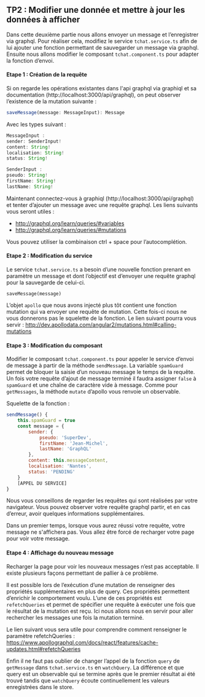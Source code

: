 ## TP2 : Modifier une donnée et mettre à jour les données à afficher

Dans cette deuxième partie nous allons envoyer un message et l’enregistrer via graphql. Pour réaliser cela, modifiez le service `tchat.service.ts` afin de lui ajouter une fonction permettant de sauvegarder un message via graphql. Ensuite nous allons modifier le composant `tchat.component.ts` pour adapter la fonction d’envoi.

#### Etape 1 : Création de la requête

Si on regarde les opérations existantes dans l'api graphql via graphiql et sa documentation (http://localhost:3000/api/graphql), on peut observer l’existence de la mutation suivante :

```javascript
saveMessage(message: MessageInput): Message
```

Avec les types suivant :

```javascript
MessageInput :
sender: SenderInput!
content: String!
localisation: String!
status: String!

SenderInput :
pseudo: String!
firstName: String!
lastName: String!
```

Maintenant connectez-vous à graphiql (http://localhost:3000/api/graphql) et tenter d’ajouter un message avec une requête graphql. Les liens suivants vous seront utiles :

* http://graphql.org/learn/queries/#variables
* http://graphql.org/learn/queries/#mutations

Vous pouvez utiliser la combinaison ctrl + space pour l’autocomplétion.

#### Etape 2 : Modification du service

Le service `tchat.service.ts` a besoin d’une nouvelle fonction prenant en paramètre un message et dont l’objectif est d’envoyer une requête graphql pour la sauvegarde de celui-ci.

```
saveMessage(message)
```

L’objet `apollo` que nous avons injecté plus tôt contient une fonction mutation qui va envoyer une requête de mutation. Cette fois-ci nous ne vous donnerons pas le squelette de la fonction. Le lien suivant pourra vous servir : http://dev.apollodata.com/angular2/mutations.html#calling-mutations

#### Etape 3 : Modification du composant

Modifier le composant `tchat.component.ts` pour appeler le service d’envoi de message à partir de la méthode `sendMessage`. La variable `spamGuard` permet de bloquer la saisie d’un nouveau message le temps de la requête. Un fois votre requête d’ajout de message terminé il faudra assigner `false` à `spamGuard` et une chaîne de caractère vide à message. Comme pour `getMessages`, la méthode `mutate` d’apollo vous renvoie un observable.

Squelette de la fonction :

```javascript
sendMessage() {
    this.spamGuard = true
    const message = {
        sender: {
            pseudo: 'SuperDev',
            firstName: 'Jean-Michel',
            lastName: 'GraphQL'
        },
        content: this.messageContent,
        localisation: 'Nantes',
        status: 'PENDING'
    }
    [APPEL DU SERVICE]
}
```

Nous vous conseillons de regarder les requêtes qui sont réalisées par votre navigateur. Vous pouvez observer votre requête graphql partir, et en cas d’erreur, avoir quelques informations supplémentaires.

Dans un premier temps, lorsque vous aurez réussi votre requête, votre message ne s'affichera pas. Vous allez être forcé de recharger votre page pour voir votre message.

#### Etape 4 : Affichage du nouveau message

Recharger la page pour voir les nouveaux messages n’est pas acceptable. Il existe plusieurs façons permettant de pallier à ce problème.

Il est possible lors de l’exécution d’une mutation de renseigner des propriétés supplémentaires en plus de query. Ces propriétés permettent d’enrichir le comportement voulu. L’une de ces propriétés est `refetchQueries` et permet de spécifier une requête à exécuter une fois que le résultat de la mutation est reçu. Ici nous allons nous en servir pour aller rechercher les messages une fois la mutation terminé.

Le lien suivant vous sera utile pour comprendre comment renseigner le paramètre refetchQueries : https://www.apollographql.com/docs/react/features/cache-updates.html#refetchQueries

Enfin il ne faut pas oublier de changer l’appel de la fonction `query` de `getMessage` dans `tchat.service.ts` en `watchQuery`. La différence et que query est un observable qui se termine après que le premier résultat ai été trouvé tandis que `watchQuery` écoute continuellement les valeurs enregistrées dans le store.
